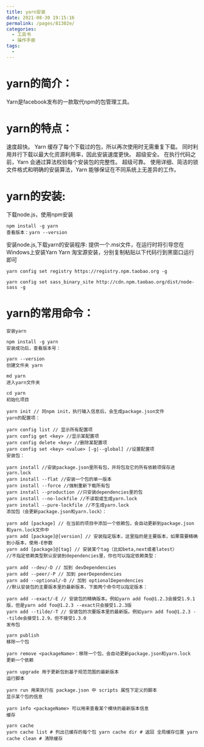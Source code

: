 ```yaml
---
title: yarn安装
date: 2021-08-30 19:15:16
permalink: /pages/81302e/
categories:
  - 工具书
  - 操作手册
tags:
  - 
---
```

# yarn的简介：

Yarn是facebook发布的一款取代npm的包管理工具。

# yarn的特点：

速度超快。
Yarn 缓存了每个下载过的包，所以再次使用时无需重复下载。 同时利用并行下载以最大化资源利用率，因此安装速度更快。
超级安全。
在执行代码之前，Yarn 会通过算法校验每个安装包的完整性。
超级可靠。
使用详细、简洁的锁文件格式和明确的安装算法，Yarn 能够保证在不同系统上无差异的工作。

# yarn的安装:

下载node.js，使用npm安装

```
npm install -g yarn
查看版本：yarn --version
```

安装node.js,下载yarn的安装程序:
提供一个.msi文件，在运行时将引导您在Windows上安装Yarn
Yarn 淘宝源安装，分别复制粘贴以下代码行到黑窗口运行即可

```
yarn config set registry https://registry.npm.taobao.org -g

yarn config set sass_binary_site http://cdn.npm.taobao.org/dist/node-sass -g
```



# yarn的常用命令：



```
安装yarn

npm install -g yarn
安装成功后，查看版本号：

yarn --version
创建文件夹 yarn

md yarn
进入yarn文件夹

cd yarn
初始化项目

yarn init // 同npm init，执行输入信息后，会生成package.json文件
yarn的配置项：

yarn config list // 显示所有配置项
yarn config get <key> //显示某配置项
yarn config delete <key> //删除某配置项
yarn config set <key> <value> [-g|--global] //设置配置项
安装包：

yarn install //安装package.json里所有包，并将包及它的所有依赖项保存进yarn.lock
yarn install --flat //安装一个包的单一版本
yarn install --force //强制重新下载所有包
yarn install --production //只安装dependencies里的包
yarn install --no-lockfile //不读取或生成yarn.lock
yarn install --pure-lockfile //不生成yarn.lock
添加包（会更新package.json和yarn.lock）：

yarn add [package] // 在当前的项目中添加一个依赖包，会自动更新到package.json和yarn.lock文件中
yarn add [package]@[version] // 安装指定版本，这里指的是主要版本，如果需要精确到小版本，使用-E参数
yarn add [package]@[tag] // 安装某个tag（比如beta,next或者latest）
//不指定依赖类型默认安装到dependencies里，你也可以指定依赖类型：

yarn add --dev/-D // 加到 devDependencies
yarn add --peer/-P // 加到 peerDependencies
yarn add --optional/-O // 加到 optionalDependencies
//默认安装包的主要版本里的最新版本，下面两个命令可以指定版本：

yarn add --exact/-E // 安装包的精确版本。例如yarn add foo@1.2.3会接受1.9.1版，但是yarn add foo@1.2.3 --exact只会接受1.2.3版
yarn add --tilde/-T // 安装包的次要版本里的最新版。例如yarn add foo@1.2.3 --tilde会接受1.2.9，但不接受1.3.0
发布包

yarn publish
移除一个包

yarn remove <packageName>：移除一个包，会自动更新package.json和yarn.lock
更新一个依赖

yarn upgrade 用于更新包到基于规范范围的最新版本
运行脚本

yarn run 用来执行在 package.json 中 scripts 属性下定义的脚本
显示某个包的信息

yarn info <packageName> 可以用来查看某个模块的最新版本信息
缓存

yarn cache
yarn cache list # 列出已缓存的每个包 yarn cache dir # 返回 全局缓存位置 yarn cache clean # 清除缓存
```